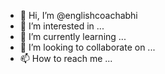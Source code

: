 - 👋 Hi, I’m @englishcoachabhi
- 👀 I’m interested in ...
- 🌱 I’m currently learning ...
- 💞️ I’m looking to collaborate on ...
- 📫 How to reach me ...

<!---
englishcoachabhi/englishcoachabhi is a ✨ special ✨ repository because its `README.md` (this file) appears on your GitHub profile.
You can click the Preview link to take a look at your changes.
--->

